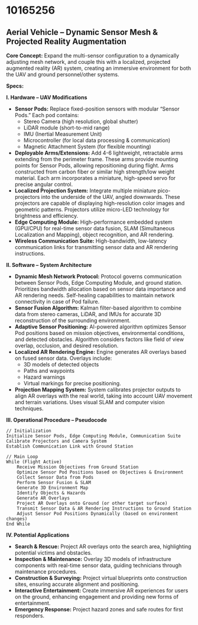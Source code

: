 # 10165256

## Aerial Vehicle – Dynamic Sensor Mesh & Projected Reality Augmentation

**Core Concept:** Expand the multi-sensor configuration to a dynamically adjusting mesh network, and couple this with a localized, projected augmented reality (AR) system, creating an immersive environment for both the UAV and ground personnel/other systems.

**Specs:**

**I. Hardware – UAV Modifications**

*   **Sensor Pods:** Replace fixed-position sensors with modular “Sensor Pods.” Each pod contains:
    *   Stereo Camera (high resolution, global shutter)
    *   LiDAR module (short-to-mid range)
    *   IMU (Inertial Measurement Unit)
    *   Microcontroller (for local data processing & communication)
    *   Magnetic Attachment System (for flexible mounting)
*   **Deployable Arms/Extensions:** Add 4-6 lightweight, retractable arms extending from the perimeter frame.  These arms provide mounting points for Sensor Pods, allowing repositioning during flight. Arms constructed from carbon fiber or similar high strength/low weight material. Each arm incorporates a miniature, high-speed servo for precise angular control.
*   **Localized Projection System:** Integrate multiple miniature pico-projectors into the underside of the UAV, angled downwards. These projectors are capable of displaying high-resolution color images and geometric patterns. Projectors utilize micro-LED technology for brightness and efficiency.
*   **Edge Computing Module:** High-performance embedded system (GPU/CPU) for real-time sensor data fusion, SLAM (Simultaneous Localization and Mapping), object recognition, and AR rendering.
*   **Wireless Communication Suite:** High-bandwidth, low-latency communication links for transmitting sensor data and AR rendering instructions.

**II. Software – System Architecture**

*   **Dynamic Mesh Network Protocol:** Protocol governs communication between Sensor Pods, Edge Computing Module, and ground station.  Prioritizes bandwidth allocation based on sensor data importance and AR rendering needs. Self-healing capabilities to maintain network connectivity in case of Pod failure.
*   **Sensor Fusion Algorithm:** Kalman filter-based algorithm to combine data from stereo cameras, LiDAR, and IMUs for accurate 3D reconstruction of the surrounding environment.
*   **Adaptive Sensor Positioning:** AI-powered algorithm optimizes Sensor Pod positions based on mission objectives, environmental conditions, and detected obstacles. Algorithm considers factors like field of view overlap, occlusion, and desired resolution.
*   **Localized AR Rendering Engine:**  Engine generates AR overlays based on fused sensor data. Overlays include:
    *   3D models of detected objects
    *   Paths and waypoints
    *   Hazard warnings
    *   Virtual markings for precise positioning.
*   **Projection Mapping System:** System calibrates projector outputs to align AR overlays with the real world, taking into account UAV movement and terrain variations. Uses visual SLAM and computer vision techniques.

**III. Operational Procedure – Pseudocode**

```
// Initialization
Initialize Sensor Pods, Edge Computing Module, Communication Suite
Calibrate Projectors and Camera System
Establish Communication Link with Ground Station

// Main Loop
While (Flight Active)
    Receive Mission Objectives from Ground Station
    Optimize Sensor Pod Positions based on Objectives & Environment
    Collect Sensor Data from Pods
    Perform Sensor Fusion & SLAM
    Generate 3D Environment Map
    Identify Objects & Hazards
    Generate AR Overlays
    Project AR Overlays onto Ground (or other target surface)
    Transmit Sensor Data & AR Rendering Instructions to Ground Station
    Adjust Sensor Pod Positions Dynamically (based on environment changes)
End While
```

**IV. Potential Applications**

*   **Search & Rescue:**  Project AR overlays onto the search area, highlighting potential victims and obstacles.
*   **Inspection & Maintenance:**  Overlay 3D models of infrastructure components with real-time sensor data, guiding technicians through maintenance procedures.
*   **Construction & Surveying:**  Project virtual blueprints onto construction sites, ensuring accurate alignment and positioning.
*   **Interactive Entertainment:**  Create immersive AR experiences for users on the ground, enhancing engagement and providing new forms of entertainment.
*   **Emergency Response:** Project hazard zones and safe routes for first responders.